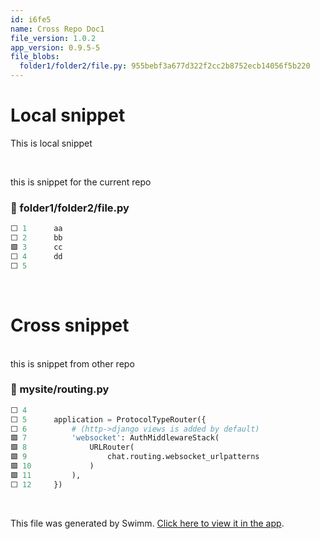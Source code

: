 ```yaml
---
id: i6fe5
name: Cross Repo Doc1
file_version: 1.0.2
app_version: 0.9.5-5
file_blobs:
  folder1/folder2/file.py: 955bebf3a677d322f2cc2b8752ecb14056f5b220
---
```


# Local snippet

This is local snippet




<br/>

this is snippet for the current repo
<!-- NOTE-swimm-snippet: the lines below link your snippet to Swimm -->
### 📄 folder1/folder2/file.py
```python
⬜ 1      aa
⬜ 2      bb
🟩 3      cc
⬜ 4      dd
⬜ 5      
```

<br/>

# Cross snippet

<br/>
this is snippet from other repo




<!-- Note-swimm-snippet: the lines below link your snippet to Swimm -->
<!-- NOTE-swimm-repo ::Z2l0aHViJTNBJTNBY2hhdC1leGFtcGxlJTNBJTNBZXJhbnMtc3dpbW0=:: -->
### 📄 mysite/routing.py
```python
⬜ 4      
⬜ 5      application = ProtocolTypeRouter({
⬜ 6          # (http->django views is added by default)
🟩 7          'websocket': AuthMiddlewareStack(
🟩 8              URLRouter(
🟩 9                  chat.routing.websocket_urlpatterns
🟩 10             )
🟩 11         ),
⬜ 12     })
```

<br/>

This file was generated by Swimm. [Click here to view it in the app](http://localhost:5000/repos/Z2l0aHViJTNBJTNBdDElM0ElM0FlcmFuLXN3aW1t/docs/i6fe5).